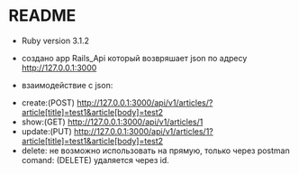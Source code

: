 # README

* Ruby version 3.1.2

* создано app Rails_Api который возвряшает json по адресу http://127.0.0.1:3000
* взаимодействие с json:
- create:(POST) http://127.0.0.1:3000/api/v1/articles/?article[title]=test1&article[body]=test2
- show:(GET) http://127.0.0.1:3000/api/v1/articles/1
- update:(PUT) http://127.0.0.1:3000/api/v1/articles/1?article[title]=test1&article[body]=test2
- delete: не возможно использовать на прямую, только через postman comand: (DELETE) удаляется через id.



